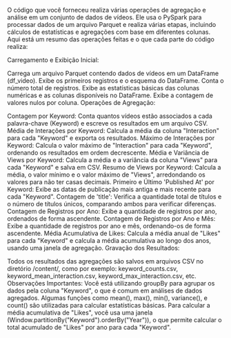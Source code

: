 
O código que você forneceu realiza várias operações de agregação e análise em um conjunto de dados de vídeos. Ele usa o PySpark para processar dados de um arquivo Parquet e realiza várias etapas, incluindo cálculos de estatísticas e agregações com base em diferentes colunas. Aqui está um resumo das operações feitas e o que cada parte do código realiza:

Carregamento e Exibição Inicial:

Carrega um arquivo Parquet contendo dados de vídeos em um DataFrame (df_video).
Exibe os primeiros registros e o esquema do DataFrame.
Conta o número total de registros.
Exibe as estatísticas básicas das colunas numéricas e as colunas disponíveis no DataFrame.
Exibe a contagem de valores nulos por coluna.
Operações de Agregação:

Contagem por Keyword: Conta quantos vídeos estão associados a cada palavra-chave (Keyword) e escreve os resultados em um arquivo CSV.
Média de Interações por Keyword: Calcula a média da coluna "Interaction" para cada "Keyword" e exporta os resultados.
Máximo de Interações por Keyword: Calcula o valor máximo de "Interaction" para cada "Keyword", ordenando os resultados em ordem decrescente.
Média e Variância de Views por Keyword: Calcula a média e a variância da coluna "Views" para cada "Keyword" e salva em CSV.
Resumo de Views por Keyword: Calcula a média, o valor mínimo e o valor máximo de "Views", arredondando os valores para não ter casas decimais.
Primeiro e Último 'Published At' por Keyword: Exibe as datas de publicação mais antiga e mais recente para cada "Keyword".
Contagem de 'title': Verifica a quantidade total de títulos e o número de títulos únicos, comparando ambos para verificar diferenças.
Contagem de Registros por Ano: Exibe a quantidade de registros por ano, ordenados de forma ascendente.
Contagem de Registros por Ano e Mês: Exibe a quantidade de registros por ano e mês, ordenando-os de forma ascendente.
Média Acumulativa de Likes: Calcula a média anual de "Likes" para cada "Keyword" e calcula a média acumulativa ao longo dos anos, usando uma janela de agregação.
Gravação dos Resultados:

Todos os resultados das agregações são salvos em arquivos CSV no diretório /content/, como por exemplo: keyword_counts.csv, keyword_mean_interaction.csv, keyword_max_interaction.csv, etc.
Observações Importantes:
Você está utilizando groupBy para agrupar os dados pela coluna "Keyword", o que é comum em análises de dados agregados.
Algumas funções como mean(), max(), min(), variance(), e count() são utilizadas para calcular estatísticas básicas.
Para calcular a média acumulativa de "Likes", você usa uma janela (Window.partitionBy("Keyword").orderBy("Year")), o que permite calcular o total acumulado de "Likes" por ano para cada "Keyword".
